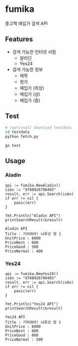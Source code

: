 # fumika
중고책 매입가 검색 API

## Features
* 검색 가능한 인터넷 서점
    * 알라딘
    * Yes24
* 검색 가능한 정보
    * 제목
    * 정가
    * 매입가 (최상)
    * 매입가 (상)
    * 매입가 (중)


## Test
```bash
# (optional) download testdata 
cd testdata
python fetch.py

go test
```

## Usage
### Aladin

```golang
api := fumika.NewAladin()
isbn := "9788926790403"
result, err := api.Search(isbn)
if err != nil {
    panic(err)
}

fmt.Println("Aladin API")
printSearchResult(&result)
```

```
Aladin API
Title : 기어와라! 냐루코 양 1
UnitPrice : 6000
PriceBest : 600
PriceGood : 500
PriceNormal : 400
```

### Yes24

```golang
api := fumika.NewYes24()
isbn := "9788926790403"
result, err := api.Search(isbn)
if err != nil {
    panic(err)
}

fmt.Println("Yes24 API")
printSearchResult(&result)
```

```
Yes24 API
Title : 기어와라! 냐루코 양 1
UnitPrice : 6000
PriceBest : 600
PriceGood : 600
PriceNormal : 500
```